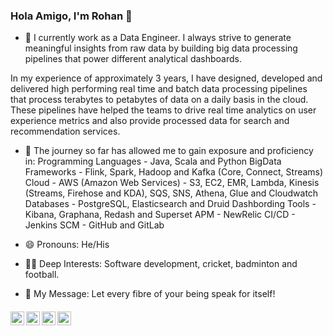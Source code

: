 ### Hola Amigo, I'm Rohan 👋

<!--
**rohanjn98/rohanjn98** is a ✨ _special_ ✨ repository because its `README.md` (this file) appears on your GitHub profile.
-->

- 🔭 I currently work as a Data Engineer. I always strive to generate meaningful insights from raw data by building big data processing pipelines that power different analytical dashboards. 

In my experience of approximately 3 years, I have designed, developed and delivered high performing real time and batch data processing pipelines that process terabytes to petabytes of data on a daily basis in the cloud. These pipelines have helped the teams to drive real time analytics on user experience metrics and also provide processed data for search and recommendation services.

- 💬 The journey so far has allowed me to gain exposure and proficiency in: 
Programming Languages - Java, Scala and Python
BigData Frameworks - Flink, Spark, Hadoop and Kafka (Core, Connect, Streams)
Cloud - AWS (Amazon Web Services) - S3, EC2, EMR, Lambda, Kinesis (Streams, Firehose and KDA), SQS, SNS, Athena, Glue and Cloudwatch
Databases - PostgreSQL, Elasticsearch and Druid
Dashbording Tools - Kibana, Graphana, Redash and Superset
APM - NewRelic 
CI/CD - Jenkins
SCM - GitHub and GitLab

- 😄 Pronouns: He/His

- 🤟🏻 Deep Interests: Software development, cricket, badminton and football. 

- 🎐 My Message: Let every fibre of your being speak for itself!

<!--
<a href="https://github.com/rohanjn98">
  <img align="center" src="https://github-readme-stats.vercel.app/api/top-langs/?username=rohanjn98&theme=dark&hide_langs_below=1" />
</a>
<a href="https://github.com/iampawan">
 <img align="center" src="https://github-readme-stats.vercel.app/api?username=rohanjn98&show_icons=true&theme=dark&line_height=27" alt="Rohan's github stats"/>
</a>
-->
####
<a href="https://www.linkedin.com/in/rohan-bhagwatkar/">
  <img align="left" alt="Rohan's Linkdein" width="22px" src="https://cdn.jsdelivr.net/npm/simple-icons@v3/icons/linkedin.svg" />
</a>
<a href="https://twitter.com/rohanbhagwatkar">
  <img align="left" alt="Rohan's Twitter" width="22px" src="https://cdn.jsdelivr.net/npm/simple-icons@v3/icons/twitter.svg" />
</a>
<a href="https://www.instagram.com/rohanbhagwatkar/">
  <img align="left" alt="Rohan's Instagram" width="22px" src="https://cdn.jsdelivr.net/npm/simple-icons@v3/icons/instagram.svg" />
</a>
<a href="https://www.facebook.com/rohan.bhagwatkar.1">
  <img align="left" alt="Rohan's Facebook" width="22px" src="https://cdn.jsdelivr.net/npm/simple-icons@v3/icons/facebook.svg" />
</a>
